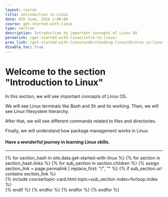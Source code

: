 ```yaml
---
layout: course
title: Introduction to Linux
date: 6th June, 2024 1:00:00
course: get-started-with-linux
type: section
description: Introduction to important concepts of Linux OS
permalink: /get-started-with-linux/intro-to-linux/
prev_link: /get-started-with-linux/understanding-linux/distros-in-linux/
disable_toc: true
---
```


# Welcome to the section "Introduction to Linux"

In this section, we will see important concepts of Linux OS.

We will see Linux terminals like Bash and Sh and its working. Then, we will see Linux filesystem hierarchy.

After that, we will see different commands related to files and directories.

Finally, we will understand how package management works in Linux.

#### Have a wonderful journey in learning Linux skills.

<div class="section-index">
  <hr class="panel-line">
  <div class="container-fluid">
    <div class="row">
    {% for section_hash in site.data.get-started-with-linux %}
      {% for section in section_hash.links %}
        {% for sub_section in section.children %}
          {% assign section_link = page.permalink | replace_first: "/", "" %}
          {% if sub_section.url contains section_link %}
            <div class="col-md-6">
              {% include course/topic-card.html
                          topic=sub_section index=forloop.index %}
            </div>
          {% endif %}
        {% endfor %}
      {% endfor %}
    {% endfor %}
    </div>
    <!-- <hr class="my-3" />
    <div class="row">
      <h4>Visit Other Sections</h4>
      <div class="link-wrapper d-flex flex-wrap gap-3">
        <a href="/html-css/css-basics/" class="btn btn-sm btn-outline-secondary px-3">CSS Basics</a>
        <a href="/html-css/css-intermediate/" class="btn btn-sm btn-outline-secondary px-3">CSS Intermediate</a>
        <a href="/html-css/css-advanced/" class="btn btn-sm btn-outline-secondary px-3">CSS Advanced</a>
        <a href="/html-css/web-projects/" class="btn btn-sm btn-outline-secondary px-3">Web Projects</a>
      </div>
    </div> -->
  </div>
</div>
